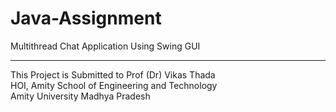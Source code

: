 # Java-Assignment
Multithread Chat Application Using Swing GUI
<Br>
<hr>
This Project is Submitted to Prof (Dr) Vikas Thada 
<Br>
HOI, Amity School of Engineering and Technology
<Br>
Amity University Madhya Pradesh
